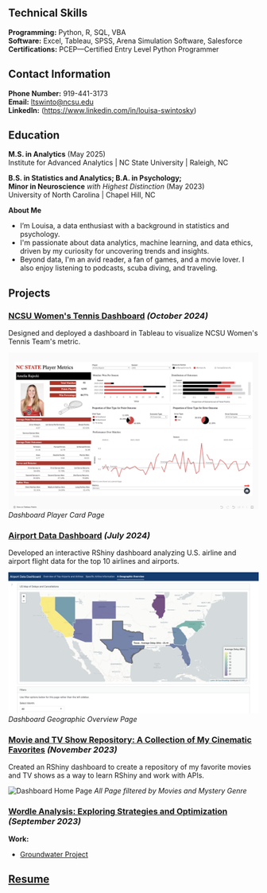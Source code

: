 ## Technical Skills
**Programming:** Python, R, SQL, VBA    
**Software:** Excel, Tableau, SPSS, Arena Simulation Software, Salesforce      
**Certifications:** PCEP—Certified Entry Level Python Programmer

## Contact Information
**Phone Number:** 919-441-3173     
**Email:** ltswinto@ncsu.edu    
**LinkedIn:** (https://www.linkedin.com/in/louisa-swintosky)

## Education
**M.S. in Analytics** (May 2025)      
Institute for Advanced Analytics | NC State University | Raleigh, NC

**B.S. in Statistics and Analytics; B.A. in Psychology;     
Minor in Neuroscience** _with Highest Distinction_	(May 2023)    
University of North Carolina | Chapel Hill, NC

**About Me**
- I’m Louisa, a data enthusiast with a background in statistics and psychology.
- I'm passionate about data analytics, machine learning, and data ethics, driven by my curiosity for uncovering trends and insights.
- Beyond data, I'm an avid reader, a fan of games, and a movie lover. I also enjoy listening to podcasts, scuba diving, and traveling. 

## Projects

### [NCSU Women's Tennis Dashboard](https://public.tableau.com/app/profile/louisa.swintosky/viz/NCStateWomensTennisMetrics-Orange5/HomePage) _(October 2024)_

Designed and deployed a dashboard in Tableau to visualize NCSU Women's Tennis Team's metric.

![Dashboard Home Page](PlayerMetrics_all.png)
_Dashboard Player Card Page_

### [Airport Data Dashboard](https://lswintosky.shinyapps.io/Airport_Data_Dashboard/) _(July 2024)_

Developed an interactive RShiny dashboard analyzing U.S. airline and airport flight data for the top 10 airlines and airports.

![Dashboard Home Page](airport2.png)
_Dashboard Geographic Overview Page_

### [Movie and TV Show Repository: A Collection of My Cinematic Favorites](https://lswintosky.shinyapps.io/MediaRepository/) _(November 2023)_

Created an RShiny dashboard to create a repository of my favorite movies and TV shows as a way to learn RShiny and work with APIs.

![Dashboard Home Page](movierepos.png)
_All Page filtered by Movies and Mystery Genre_

### [Wordle Analysis: Exploring Strategies and Optimization](https://github.com/louisaswin/Wordle-Project) _(September 2023)_



**Work:**
- [Groundwater Project](https://github.com/louisaswin/groundwater)

## [Resume](Swintosky_Louisa.pdf)

